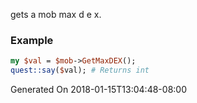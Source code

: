 gets a mob max d e x.
### Example

```perl
my $val = $mob->GetMaxDEX();
quest::say($val); # Returns int
```


Generated On 2018-01-15T13:04:48-08:00